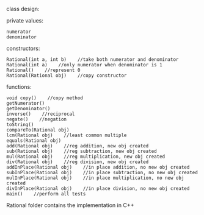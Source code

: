 class design:

private values: 

	numerator
	denominator

constructors:

	Rational(int a, int b)    //take both numerator and denominator
	Rational(int a)    //only numerator when denominator is 1
	Rational()    //represent 0
	Rational(Rational obj)    //copy constructor

functions:

	void copy()    //copy method
	getNumerator()
	getDenominator()
	inverse()    //reciprocal
	negate()    //negation
	toString()
	compareTo(Rational obj)
	lcm(Rational obj)    //least common multiple
	equals(Rational obj)    
	add(Rational obj)    //reg addition, new obj created
	sub(Rational obj)    //reg subtraction, new obj created
	mul(Rational obj)    //reg multiplication, new obj created
	div(Rational obj)    //reg division, new obj created
	addInPlace(Rational obj)    //in place addition, no new obj created
	subInPlace(Rational obj)    //in place subtraction, no new obj created
	mulInPlace(Rational obj)    //in place multiplication, no new obj created
	divInPlace(Rational obj)    //in place division, no new obj created
	main()    //perform all tests


Rational folder contains the implementation in C++

